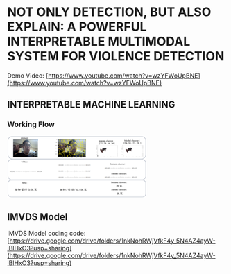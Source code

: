 # NOT ONLY DETECTION, BUT ALSO EXPLAIN: A POWERFUL INTERPRETABLE MULTIMODAL SYSTEM FOR VIOLENCE DETECTION

Demo Video: [https://www.youtube.com/watch?v=wzYFWoUpBNE](https://www.youtube.com/watch?v=wzYFWoUpBNE)

## INTERPRETABLE MACHINE LEARNING

### Working Flow

![Working Flow](38dd1a1ed24e39756b67b6e742ea682.png "Working Flow Diagram")

## IMVDS Model

IMVDS Model coding code: [https://drive.google.com/drive/folders/1nkNohRWjVfkF4y_5N4AZ4ayW-iBlHxO3?usp=sharing](https://drive.google.com/drive/folders/1nkNohRWjVfkF4y_5N4AZ4ayW-iBlHxO3?usp=sharing)




